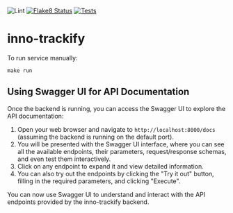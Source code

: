 ![Lint](https://github.com/Q-Tify/inno-trackify/actions/workflows/lint.yml/badge.svg?branch=add-badges)
[![Flake8 Status](https://q-tify.github.io/inno-trackify/add-badges/reports/badges/flake8.svg)](https://q-tify.github.io/inno-trackify/add-badges/reports/flake8/index.html)
[![Tests](https://q-tify.github.io/inno-trackify/add-badges/reports/badges/pytest.svg)](https://q-tify.github.io/inno-trackify/add-badges/reports/pytest/pytestreport.html)
# inno-trackify

To run service manually:
```
make run
```

## Using Swagger UI for API Documentation

Once the backend is running, you can access the Swagger UI to explore the API documentation:

1. Open your web browser and navigate to `http://localhost:8000/docs` (assuming the backend is running on the default port).
2. You will be presented with the Swagger UI interface, where you can see all the available endpoints, their parameters, request/response schemas, and even test them interactively.
3. Click on any endpoint to expand it and view detailed information.
4. You can also try out the endpoints by clicking the "Try it out" button, filling in the required parameters, and clicking "Execute".

You can now use Swagger UI to understand and interact with the API endpoints provided by the inno-trackify backend.
